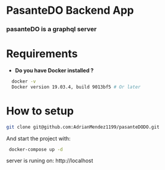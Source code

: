 # PasanteDO Backend App

### pasanteDO is a graphql server

# Requirements

+ **Do you have Docker installed ?**

``` sh
  docker -v  
  Docker version 19.03.4, build 9013bf5 # Or later
```

# How to setup
``` sh
git clone git@github.com:AdrianMendez1199/pasanteDODO.git
```

 And start the project with:
```sh
 docker-compose up -d
```
server is runing on: http://localhost
